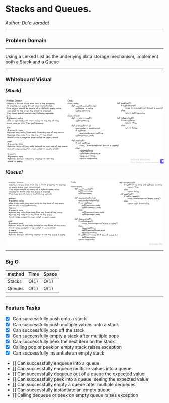 # Stacks and Queues.


*Author: Du'a Jaradat*

---



### Problem Domain
******
Using a Linked List as the underlying data storage mechanism, implement both a Stack and a Queue


---



### Whiteboard Visual

***[Stack]***

![Stack Class](stack.png)

***[Queue]***

![Queue Class](queue.png)

---



### Big O

| method| Time | Space |
|------ | :----------- | :----------- |
|Stacks  | O(1) |O(1) |
|Queues  | O(1) |O(1) |

---

### Feature Tasks

- [x] Can successfully push onto a stack
- [x] Can successfully push multiple values onto a stack
- [x] Can successfully pop off the stack
- [x] Can successfully empty a stack after multiple pops
- [x] Can successfully peek the next item on the stack
- [x] Calling pop or peek on empty stack raises exception
- [x] Can successfully instantiate an empty stack
- [] Can successfully enqueue into a queue
- [] Can successfully enqueue multiple values into a queue
- [] Can successfully dequeue out of a queue the expected value
- [] Can successfully peek into a queue, seeing the expected value
- [] Can successfully empty a queue after multiple dequeues
- [] Can successfully instantiate an empty queue
- [] Calling dequeue or peek on empty queue raises exception
